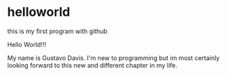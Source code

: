 # helloworld
this is my first program with github


Hello World!!!

My name is Gustavo Davis. I'm new to programming but im most certainly looking forward to this new and different chapter in my life. 
